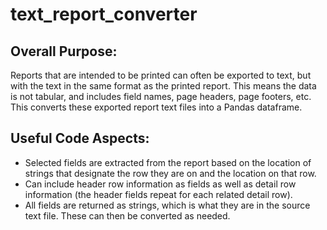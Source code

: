 # text_report_converter

## Overall Purpose:
Reports that are intended to be printed can often be exported to text, but with the text in the same format as the printed report.  This means the data is not tabular, and includes field names, page headers, page footers, etc.  This converts these exported report text files into a Pandas dataframe.

## Useful Code Aspects:
<ul>
   <li>Selected fields are extracted from the report based on the location of strings that designate the row they are on and the location on that row.</li>
   <li>Can include header row information as fields as well as detail row information (the header fields repeat for each related detail row).</li>
   <li>All fields are returned as strings, which is what they are in the source text file.  These can then be converted as needed.</li>
</ul>
